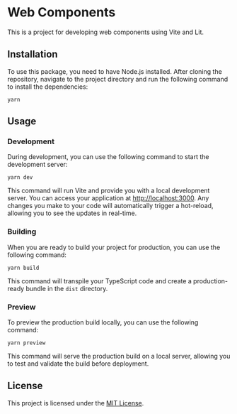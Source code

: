 # Web Components

This is a project for developing web components using Vite and Lit.

## Installation

To use this package, you need to have Node.js installed. After cloning the repository, navigate to the project directory and run the following command to install the dependencies:

```yarn```


## Usage

### Development

During development, you can use the following command to start the development server:

``` yarn dev ```


This command will run Vite and provide you with a local development server. You can access your application at [http://localhost:3000](http://localhost:3000). Any changes you make to your code will automatically trigger a hot-reload, allowing you to see the updates in real-time.

### Building

When you are ready to build your project for production, you can use the following command:

```yarn build```


This command will transpile your TypeScript code and create a production-ready bundle in the `dist` directory.

### Preview

To preview the production build locally, you can use the following command:

```yarn preview```


This command will serve the production build on a local server, allowing you to test and validate the build before deployment.

## License

This project is licensed under the [MIT License](LICENSE).

